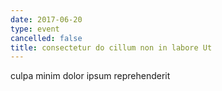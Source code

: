 ```yaml
---
date: 2017-06-20
type: event
cancelled: false
title: consectetur do cillum non in labore Ut
---
```

culpa minim dolor ipsum reprehenderit